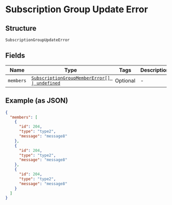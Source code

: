 
# Subscription Group Update Error

## Structure

`SubscriptionGroupUpdateError`

## Fields

| Name | Type | Tags | Description |
|  --- | --- | --- | --- |
| `members` | [`SubscriptionGroupMemberError[] \| undefined`](../../doc/models/subscription-group-member-error.md) | Optional | - |

## Example (as JSON)

```json
{
  "members": [
    {
      "id": 204,
      "type": "type2",
      "message": "message8"
    },
    {
      "id": 204,
      "type": "type2",
      "message": "message8"
    },
    {
      "id": 204,
      "type": "type2",
      "message": "message8"
    }
  ]
}
```

